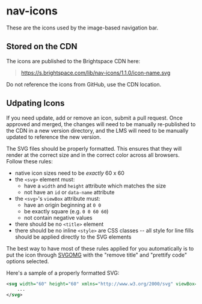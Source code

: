 # nav-icons

These are the icons used by the image-based navigation bar.

## Stored on the CDN

The icons are published to the Brightspace CDN here:

> https://s.brightspace.com/lib/nav-icons/1.1.0/icon-name.svg

Do not reference the icons from GitHub, use the CDN location.

## Udpating Icons

If you need update, add or remove an icon, submit a pull request. Once approved and merged, the changes will need to be manually re-published to the CDN in a new version directory, and the LMS will need to be manually updated to reference the new version.

The SVG files should be properly formatted. This ensures that they will render at the correct size and in the correct color across all browsers. Follow these rules:
- native icon sizes need to be _exactly_ 60 x 60
- the `<svg>` element must:
  - have a `width` and `height` attribute which matches the size
  - not have an `id` or `data-name` attribute
- the `<svg>`'s `viewBox` attribute must:
  - have an origin beginning at `0 0`
  - be exactly square (e.g. `0 0 60 60`)
  - not contain negative values
- there should be no `<title>` element
- there should be no inline `<style>` are CSS classes -- all style for line fills should be applied directly to the SVG elements

The best way to have most of these rules applied for you automatically is to put the icon through [SVGOMG](https://jakearchibald.github.io/svgomg/) with the "remove title" and "prettify code" options selected.

Here's a sample of a properly formatted SVG:

```svg
<svg width="60" height="60" xmlns="http://www.w3.org/2000/svg" viewBox="0 0 60 60">
    ...
</svg>
```
